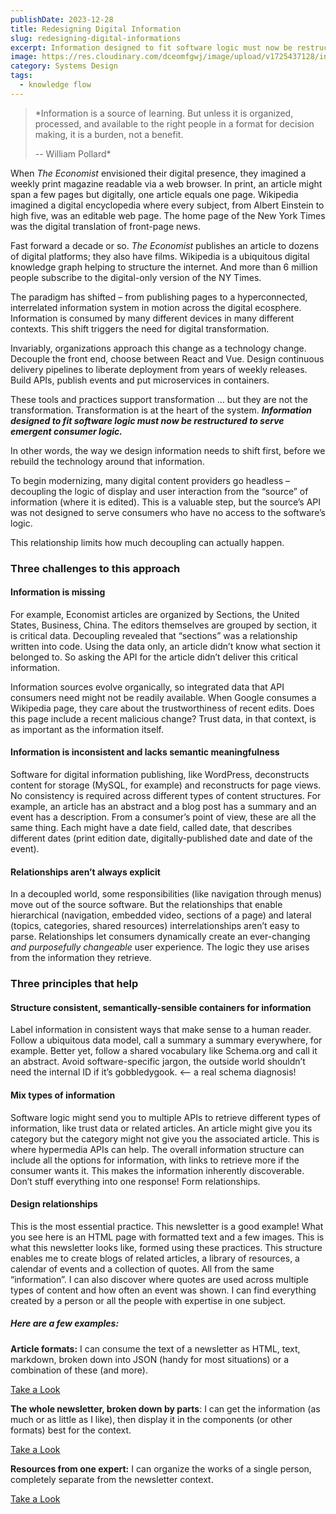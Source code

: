 ```yaml
---
publishDate: 2023-12-28
title: Redesigning Digital Information
slug: redesigning-digital-informations
excerpt: Information designed to fit software logic must now be restructured to serve emergent consumer logic.
image: https://res.cloudinary.com/dceomfgwj/image/upload/v1725437128/information_kmp4yr.jpg
category: Systems Design
tags:
  - knowledge flow
---
```

> *Information is a source of learning. But unless it is organized, processed, and available to the right people in a format for decision making, it is a burden, not a benefit.
> 
> -- William Pollard*

When *The Economist* envisioned their digital presence, they imagined a weekly print magazine readable via a web browser. In print, an article might span a few pages but digitally, one article equals one page. Wikipedia imagined a digital encyclopedia where every subject, from Albert Einstein to high five, was an editable web page. The home page of the New York Times was the digital translation of front-page news.

Fast forward a decade or so. *The Economist* publishes an article to dozens of digital platforms; they also have films. Wikipedia is a ubiquitous digital knowledge graph helping to structure the internet. And more than 6 million people subscribe to the digital-only version of the NY Times.

The paradigm has shifted – from publishing pages to a hyperconnected, interrelated information system in motion across the digital ecosphere. Information is consumed by many different devices in many different contexts. This shift triggers the need for digital transformation.

Invariably, organizations approach this change as a technology change. Decouple the front end, choose between React and Vue. Design continuous delivery pipelines to liberate deployment from years of weekly releases. Build APIs, publish events and put microservices in containers.

These tools and practices support transformation … but they are not the transformation. Transformation is at the heart of the system. ***Information designed to fit software logic must now be restructured to serve emergent consumer logic.***

In other words, the way we design information needs to shift first, before we rebuild the technology around that information.

To begin modernizing, many digital content providers go headless – decoupling the logic of display and user interaction from the “source” of information (where it is edited). This is a valuable step, but the source’s API was not designed to serve consumers who have no access to the software’s logic.

This relationship limits how much decoupling can actually happen.

### Three challenges to this approach

#### Information is missing

For example, Economist articles are organized by Sections, the United States, Business, China. The editors themselves are grouped by section, it is critical data. Decoupling revealed that “sections” was a relationship written into code. Using the data only, an article didn’t know what section it belonged to. So asking the API for the article didn’t deliver this critical information.

Information sources evolve organically, so integrated data that API consumers need might not be readily available. When Google consumes a Wikipedia page, they care about the trustworthiness of recent edits. Does this page include a recent malicious change? Trust data, in that context, is as important as the information itself.

#### Information is inconsistent and lacks semantic meaningfulness

Software for digital information publishing, like WordPress, deconstructs content for storage (MySQL, for example) and reconstructs for page views. No consistency is required across different types of content structures. For example, an article has an abstract and a blog post has a summary and an event has a description. From a consumer’s point of view, these are all the same thing. Each might have a date field, called date, that describes different dates (print edition date, digitally-published date and date of the event).

#### Relationships aren’t always explicit

In a decoupled world, some responsibilities (like navigation through menus) move out of the source software. But the relationships that enable hierarchical (navigation, embedded video, sections of a page) and lateral (topics, categories, shared resources) interrelationships aren’t easy to parse. Relationships let consumers dynamically create an ever-changing *and purposefully changeable* user experience. The logic they use arises from the information they retrieve.

### Three principles that help

#### Structure consistent, semantically-sensible containers for information

Label information in consistent ways that make sense to a human reader. Follow a ubiquitous data model, call a summary a summary everywhere, for example. Better yet, follow a shared vocabulary like Schema.org and call it an abstract. Avoid software-specific jargon, the outside world shouldn’t need the internal ID if it’s gobbledygook. <– a real schema diagnosis!

#### Mix types of information

Software logic might send you to multiple APIs to retrieve different types of information, like trust data or related articles. An article might give you its category but the category might not give you the associated article. This is where hypermedia APIs can help. The overall information structure can include all the options for information, with links to retrieve more if the consumer wants it. This makes the information inherently discoverable. Don’t stuff everything into one response! Form relationships.

#### Design relationships

This is the most essential practice. This newsletter is a good example! What you see here is an HTML page with formatted text and a few images. This is what this newsletter looks like, formed using these practices. This structure enables me to create blogs of related articles, a library of resources, a calendar of events and a collection of quotes. All from the same “information”. I can also discover where quotes are used across multiple types of content and how often an event was shown. I can find everything created by a person or all the people with expertise in one subject.

##### **Here are a few examples**:

**Article formats:** I can consume the text of a newsletter as HTML, text, markdown, broken down into JSON (handy for most situations) or a combination of these (and more).

[Take a Look](https://gist.github.com/dianamontalion/175fef20efd49ee31421a55355234856)

**The whole newsletter, broken down by parts**: I can get the information (as much or as little as I like), then display it in the components (or other formats) best for the context.

[Take a Look](https://gist.github.com/dianamontalion/45edb70d535a72e2d57c5599d8277e3e)

**Resources from one expert:** I can organize the works of a single person, completely separate from the newsletter context.

[Take a Look](https://gist.github.com/dianamontalion/407257dd553b7fac97eefb3f8f98afed)


